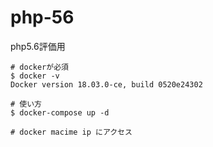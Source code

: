 # php-56

php5.6評価用

```$xslt
# dockerが必須
$ docker -v
Docker version 18.03.0-ce, build 0520e24302

# 使い方
$ docker-compose up -d

# docker macime ip にアクセス
```